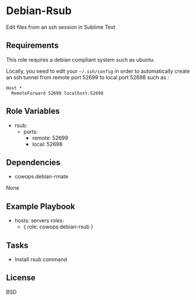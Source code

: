 Debian-Rsub
============

Edit files from an ssh session in Sublime Text

Requirements
------------

This role requires a debian compliant system such as ubuntu.

Locally, you need to edit your `~/.ssh/config` in order to automatically create an ssh tunnel from remote port 52699 to local port 52698 such as :

```
Host *
  RemoteForward 52699 localhost:52698
```

Role Variables
--------------

- rsub:
  - ports:
    -  remote: 52699
    -  local: 52698

Dependencies
------------

- cowops.debian-rmate

None

Example Playbook
----------------

  - hosts: servers
    roles:
       - { role: cowops.debian-rsub }

Tasks
-----

  - Install rsub command

License
-------

BSD

